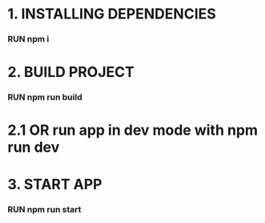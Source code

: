 # 1. INSTALLING DEPENDENCIES

### RUN npm i

# 2. BUILD PROJECT

### RUN npm run build

# 2.1 OR run app in dev mode with npm run dev

# 3. START APP

### RUN npm run start
